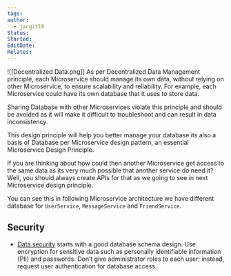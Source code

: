 ```yaml
---
tags: 
author:
  - jacgit18
Status: 
Started: 
EditDate: 
Relates:
---
```

![[Decentralized Data.png]]
As per Decentralized Data Management principle, each Microservice should manage its own data, without relying on other Microservice, to ensure scalability and reliability. For example, each Microservice could have its own database that it uses to store data.

Sharing Database with other Microservices violate this principle and should be avoided as it will make it difficult to troubleshoot and can result in data inconsistency.

This design principle will help you better manage your database its also a basis of Database per Microservice design pattern, an essential Microservice Design Principle.

If you are thinking about how could then another Microservice get access to the same data as its very much possible that another service do need it? Well, you should always create APIs for that as we going to see in next Microservice design principle.

You can see this in following Microservice architecture we have different database for `UserService`, `MessageService` and `FriendService`.


## Security 
- [Data security](https://www.integrate.io/the-complete-guide-to-data-security/) starts with a good database schema design. Use encryption for sensitive data such as personally identifiable information (PII) and passwords. Don’t give administrator roles to each user; instead, request user authentication for database access.  
